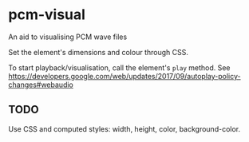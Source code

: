 # pcm-visual

An aid to visualising PCM wave files

Set the element's dimensions and colour through CSS.

To start playback/visualisation, call the element's `play` method. See https://developers.google.com/web/updates/2017/09/autoplay-policy-changes#webaudio

## TODO

Use CSS and computed styles: width, height, color, background-color.

